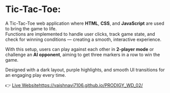 # Tic-Tac-Toe: 

A Tic-Tac-Toe web application where **HTML**, **CSS**, and **JavaScript** are used to bring the game to life.  
Functions are implemented to handle user clicks, track game state, and check for winning conditions — creating a smooth, interactive experience.  

With this setup, users can play against each other in **2-player mode** or challenge an **AI opponent**, aiming to get three markers in a row to win the game.

 Designed with a dark layout, purple highlights, and smooth UI transitions for an engaging play every time.

👉 [Live Website](https://vaishnavi7106.github.io/PRODIGY_WD_02/)https://vaishnavi7106.github.io/PRODIGY_WD_02/
